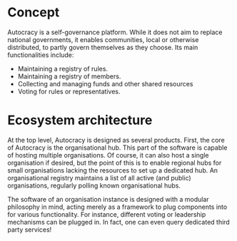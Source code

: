 # Concept 
 
Autocracy is a self-governance platform. While it does not aim to replace national governments, it enables communities, local or otherwise distributed, to partly govern themselves as they choose. Its main functionalities include:

 - Maintaining a registry of rules.
 - Maintaining a registry of members.
 - Collecting and managing funds and other shared resources
 - Voting for rules or representatives.

# Ecosystem architecture 

At the top level, Autocracy is designed as several products. First, the core of Autocracy is the organisational hub. This part of the software is capable of hosting multiple organisations. Of course, it can also host a single organisation if desired, but the point of this is to enable regional hubs for small organisations lacking the resources to set up a dedicated hub. An organisational registry maintains a list of all active (and public) organisations, regularly polling known organisational hubs.

The software of an organisation instance is designed with a modular philosophy in mind, acting merely as a framework to plug components into for various functionality. For instance, different voting or leadership mechanisms can be plugged in. In fact, one can even query dedicated third party services! 
